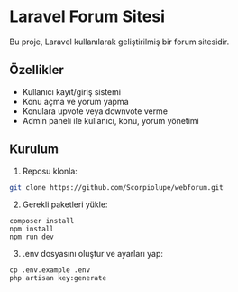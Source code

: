 # Laravel Forum Sitesi

Bu proje, Laravel kullanılarak geliştirilmiş bir forum sitesidir.

## Özellikler

- Kullanıcı kayıt/giriş sistemi
- Konu açma ve yorum yapma
- Konulara upvote veya downvote verme
- Admin paneli ile kullanıcı, konu, yorum yönetimi

## Kurulum

1. Reposu klonla:
```bash
git clone https://github.com/Scorpiolupe/webforum.git
```
2. Gerekli paketleri yükle:
```
composer install
npm install
npm run dev
```
3. .env dosyasını oluştur ve ayarları yap:
```
cp .env.example .env
php artisan key:generate
```
